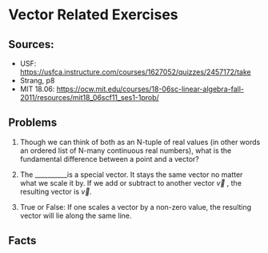 
# Vector Related Exercises

## Sources:
* USF: https://usfca.instructure.com/courses/1627052/quizzes/2457172/take
* Strang, p8
* MIT 18.06: https://ocw.mit.edu/courses/18-06sc-linear-algebra-fall-2011/resources/mit18_06scf11_ses1-1prob/


## Problems

1. Though we can think of both as an N-tuple of real values (in other words an ordered list of N-many continuous real numbers), what is the fundamental difference between a point and a vector? 

2. The __________is a special vector. It stays the same vector no matter what we scale it by. If we add or subtract to another vector $\overrightarrow{v}$ , the resulting vector is $\overrightarrow{v}$. 

3. True or False: If one scales a vector by a non-zero value, the resulting vector will lie along the same line. 


## Facts

